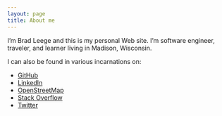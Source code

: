```yaml
---
layout: page
title: About me 
---
```


I’m Brad Leege and this is my personal Web site. I’m software engineer, traveler, and learner living in Madison, Wisconsin.

I can also be found in various incarnations on:

* [GitHub](https://github.com/bleege)
* [LinkedIn](https://www.linkedin.com/in/bradleege/)
* [OpenStreetMap](https://www.openstreetmap.org/user/bleege)
* [Stack Overflow](https://stackoverflow.com/users/1851576/brad-leege)
* [Twitter](https://twitter.com/bradleege)
